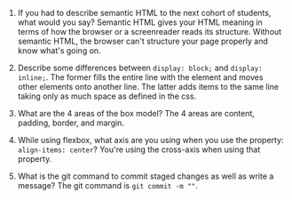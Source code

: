 1. If you had to describe semantic HTML to the next cohort of students, what would you say?
Semantic HTML gives your HTML meaning in terms of how the browser or a screenreader reads its structure. Without semantic HTML, the browser can't structure your page properly and know what's going on.

2. Describe some differences between ```display: block;``` and ```display: inline;```.
The former fills the entire line with the element and moves other elements onto another line. The latter adds items to the same line taking only as much space as defined in the css.

3. What are the 4 areas of the box model?
The 4 areas are content, padding, border, and margin.

4. While using flexbox, what axis are you using when you use the property: ```align-items: center```?
You're using the cross-axis when using that property.

5. What is the git command to commit staged changes as well as write a message? 
The git command is ```git commit -m ""```.